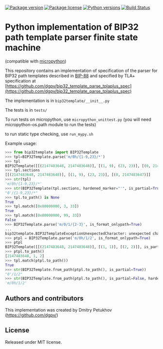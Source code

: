 [![Package version](https://img.shields.io/pypi/v/bip32template.svg)](https://pypi.python.org/pypi/bip32template)
[![Package license](https://img.shields.io/pypi/l/bip32template.svg)](https://pypi.python.org/pypi/bip32template)
[![Python versions](https://img.shields.io/pypi/pyversions/bip32template.svg)](https://pypi.python.org/pypi/bip32template)
[![Build Status](https://api.travis-ci.org/dgpv/bip32_template_python_implementation.svg?branch=master)](https://pypi.python.org/pypi/bip32template)

# Python implementation of BIP32 path template parser finite state machine

(compatible with [micropython](https://micropython.org/))

This repository contains an implementation of specification of the parser for BIP32 path templates
described in [BIP-88](https://github.com/bitcoin/bips/blob/master/bip-0088.mediawiki)
and specified by TLA+ specification at [https://github.com/dgpv/bip32_template_parse_tplaplus_spec](https://github.com/dgpv/bip32_template_parse_tplaplus_spec)

The implementation is in `bip32template/__init__.py`

The tests is in `tests/`

To run tests on micropython, use `micropython_unittest.py` (you will need micropython-os.path module to run the tests)

to run static type checking, use `run_mypy.sh`

Example usage:

```python
>>> from bip32template import BIP32Template
>>> tpl=BIP32Template.parse('m/0h/{1-9,23}/*')
>>> tpl
BIP32Template([[(2147483648, 2147483648)], [(1, 9), (23, 23)], [(0, 2147483647)]], is_partial=False, hardened_marker="h")
>>> tpl.sections
[[(2147483648, 2147483648)], [(1, 9), (23, 23)], [(0, 2147483647)]]
>>> str(tpl)
'm/0h/{1-9,23}/*'
>>> str(BIP32Template(tpl.sections, hardened_marker="'", is_partial=True))
"0'/{1-9,23}/*"
>>> tpl.to_path() is None
True
>>> tpl.match([0x80000000, 3, 33])
True
>>> tpl.match([0x80000000, 99, 33])
False
>>> BIP32Template.parse('m/0/1/{2-3}', is_format_onlypath=True)
...
bip32template.BIP32TemplateExceptionUnexpectedCharacter: unexpected character at position 7
>>> ptpl = BIP32Template.parse('m/0h/1/2', is_format_onlypath=True)
>>> ptpl
BIP32Template([[(2147483648, 2147483648)], [(1, 1)], [(2, 2)]], is_partial=False, hardened_marker="h")
>>> ptpl.to_path()
[2147483648, 1, 2]
>>> tpl.match(ptpl.to_path())
True
>>> str(BIP32Template.from_path(ptpl.to_path(), is_partial=True))
"0'/1/2"
>>> str(BIP32Template.from_path(ptpl.to_path(), is_partial=False, hardened_marker="h"))
'm/0h/1/2'
```

## Authors and contributors

This implementation was created by Dmitry Petukhov (https://github.com/dgpv/)

## License

Released under MIT license.
